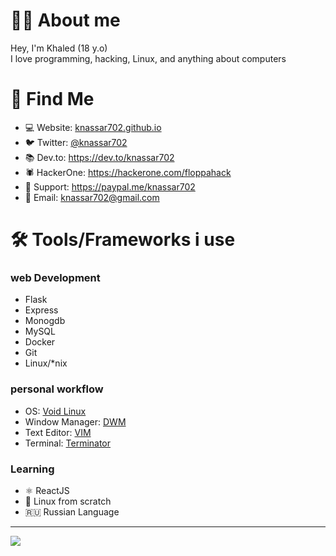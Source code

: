 #  👨‍💻 About me

Hey, I'm Khaled (18 y.o)<br>
I love programming, hacking, Linux, and anything about computers


# 🧐 Find Me
* 💻 Website: [knassar702.github.io](https://knassar702.github.io)
* 🐦 Twitter: [@knassar702](https://twitter.com/knassar702)
* 📚 Dev.to: https://dev.to/knassar702
* 🕷️ HackerOne: https://hackerone.com/floppahack
* 🙋 Support: https://paypal.me/knassar702
* 📧 Email: knassar702@gmail.com
# 🛠 Tools/Frameworks i use
### web Development
* Flask
* Express
* Monogdb
* MySQL
* Docker
* Git
* Linux/*nix

### personal workflow
* OS: [Void Linux](https://voidlinux.org)
* Window Manager: [DWM](https://github.com/knassar702/dwm)
* Text Editor: [VIM](https://gist.github.com/knassar702/93ddc4f18698cbdbc91d0f9ad16c32f2)
* Terminal: [Terminator](https://github.com/gnome-terminator/terminator)

### Learning
* ⚛️ ReactJS
* 🐧 Linux from scratch
* 🇷🇺 Russian Language
---


<img src="https://media.giphy.com/media/48FhEMYGWji8/source.gif"> 
